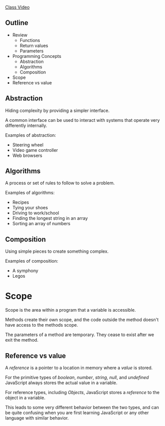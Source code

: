 [Class Video]()

## Outline
* Review
    * Functions
    * Return values
    * Parameters
* Programming Concepts
    * Abstraction
    * Algorithms
    * Composition
* Scope
* Reference vs value


## Abstraction
Hiding complexity by providing a simpler interface.

A common interface can be used to interact with systems that operate very differently internally.

Examples of abstraction:
* Steering wheel
* Video game controller
* Web browsers

## Algorithms
A process or set of rules to follow to solve a problem.

Examples of algorithms:
* Recipes
* Tying your shoes
* Driving to work/school
* Finding the longest string in an array
* Sorting an array of numbers

## Composition
Using simple pieces to create something complex.

Examples of composition:
* A symphony
* Legos

# Scope

Scope is the area within a program that a variable is accessible.

Methods create their own scope, and the code outside the method doesn't have access to the methods scope.

The parameters of a method are temporary. They cease to exist after we exit the method.

## Reference vs value

A *reference* is a pointer to a location in memory where a *value* is stored.

For the primitive types of *boolean*, *number*, *string*, *null*, and *undefined* JavaScript always stores the actual value in a variable.

For reference types, including *Objects*, JavaScript stores a *reference* to the object in a variable.

This leads to some very different behavior between the two types, and can be quite confusing when you are first learning JavaScript or any other language with similar behavior.

```javascript

```
